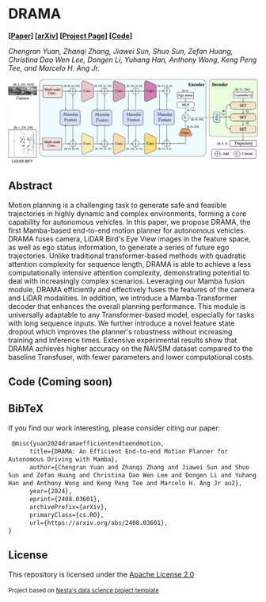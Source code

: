 # DRAMA

**[[Paper](https://arxiv.org/pdf/2408.03601)] [[arXiv](https://arxiv.org/abs/2408.03601)] [[Project Page](https://chengran-yuan.github.io/DRAMA/)] [[Code](https://github.com/Chengran-Yuan/DRAMA)]**

_Chengran Yuan, Zhanqi Zhang, Jiawei Sun, Shuo Sun, Zefan Huang, Christina Dao Wen Lee, Dongen Li, Yuhang Han, Anthony Wong, Keng Peng Tee, and Marcelo H. Ang Jr._

![Alt text](media/pipeline.png)

## Abstract
Motion planning is a challenging task to generate safe and feasible trajectories in highly dynamic and complex environments, forming a core capability for autonomous vehicles. In this paper, we propose DRAMA, the first Mamba-based end-to-end motion planner for autonomous vehicles. DRAMA fuses camera, LiDAR Bird's Eye View images in the feature space, as well as ego status information, to generate a series of future ego trajectories. Unlike traditional transformer-based methods with quadratic attention complexity for sequence length, DRAMA is able to achieve a less computationally intensive attention complexity, demonstrating potential to deal with increasingly complex scenarios. Leveraging our Mamba fusion module, DRAMA efficiently and effectively fuses the features of the camera and LiDAR modalities. In addition, we introduce a Mamba-Transformer decoder that enhances the overall planning performance. This module is universally adaptable to any Transformer-based model, especially for tasks with long sequence inputs. We further introduce a novel feature state dropout which improves the planner's robustness without increasing training and inference times. Extensive experimental results show that DRAMA achieves higher accuracy on the NAVSIM dataset compared to the baseline Transfuser, with fewer parameters and lower computational costs.

## Code (Coming soon)



## BibTeX

If you find our work interesting, please consider citing our paper:

     @misc{yuan2024dramaefficientendtoendmotion,
          title={DRAMA: An Efficient End-to-end Motion Planner for Autonomous Driving with Mamba}, 
          author={Chengran Yuan and Zhanqi Zhang and Jiawei Sun and Shuo Sun and Zefan Huang and Christina Dao Wen Lee and Dongen Li and Yuhang Han and Anthony Wong and Keng Peng Tee and Marcelo H. Ang Jr au2},
          year={2024},
          eprint={2408.03601},
          archivePrefix={arXiv},
          primaryClass={cs.RO},
          url={https://arxiv.org/abs/2408.03601}, 
    }

## License

This repository is licensed under the [Apache License 2.0](https://github.com/SS47816/DriveSceneGen/blob/main/LICENSE)

<small><p>Project based on <a target="_blank" href="https://github.com/nestauk/ds-cookiecutter">Nesta's data science project template</a>
